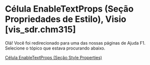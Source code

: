 
# Célula EnableTextProps (Seção Propriedades de Estilo), Visio [vis_sdr.chm315]

Olá! Você foi redirecionado para uma das nossas páginas de Ajuda F1. Selecione o tópico que estava procurando abaixo.

[Célula EnableTextProps (Seção Style Properties)](http://msdn.microsoft.com/library/8c59abaf-d2cc-94c9-08ba-004bc40efd9e%28Office.15%29.aspx)
